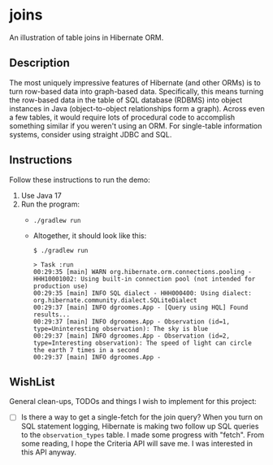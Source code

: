 # joins

An illustration of table joins in Hibernate ORM.


## Description

The most uniquely impressive features of Hibernate (and other ORMs) is to turn row-based data into graph-based data.
Specifically, this means turning the row-based data in the table of SQL database (RDBMS) into object instances in Java
(object-to-object relationships form a graph). Across even a few tables, it would require lots of procedural code
to accomplish something similar if you weren't using an ORM. For single-table information systems, consider using straight
JDBC and SQL.


## Instructions

Follow these instructions to run the demo:

1. Use Java 17
2. Run the program:
   * ```shell
     ./gradlew run
     ```
   * Altogether, it should look like this:
     ```text
     $ ./gradlew run

     > Task :run
     00:29:35 [main] WARN org.hibernate.orm.connections.pooling - HHH10001002: Using built-in connection pool (not intended for production use)
     00:29:35 [main] INFO SQL dialect - HHH000400: Using dialect: org.hibernate.community.dialect.SQLiteDialect
     00:29:37 [main] INFO dgroomes.App - [Query using HQL] Found results...
     00:29:37 [main] INFO dgroomes.App - Observation (id=1, type=Uninteresting observation): The sky is blue
     00:29:37 [main] INFO dgroomes.App - Observation (id=2, type=Interesting observation): The speed of light can circle the earth 7 times in a second
     00:29:37 [main] INFO dgroomes.App -
     ```


## WishList

General clean-ups, TODOs and things I wish to implement for this project:

* [ ] Is there a way to get a single-fetch for the join query? When you turn on SQL statement logging, Hibernate is
      making two follow up SQL queries to the `observation_types` table. I made some progress with "fetch". From some
      reading, I hope the Criteria API will save me. I was interested in this API anyway.
